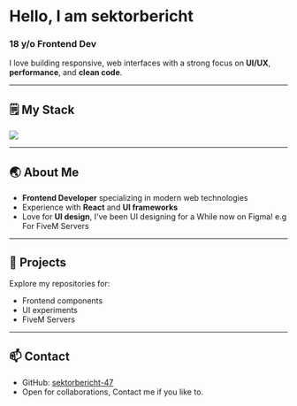 # Hello, I am sektorbericht

### 18 y/o Frontend Dev

I love building responsive, web interfaces with a strong focus on **UI/UX**, **performance**, and **clean code**.

---

## 🗒️ My Stack

<p align="left">
  <img src="https://skillicons.dev/icons?i=html,css,js,ts,react,figma" />
</p>

---

## 🌏 About Me
-  **Frontend Developer** specializing in modern web technologies  
-  Experience with **React** and **UI frameworks**  
-  Love for **UI design**, I've been UI designing for a While now on Figma! e.g For FiveM Servers

---

## 📂 Projects
Explore my repositories for:
- Frontend components
- UI experiments
- FiveM Servers

---

## 📫 Contact
- GitHub: [sektorbericht-47](https://github.com/sektorbericht-47)
- Open for collaborations, Contact me if you like to.
